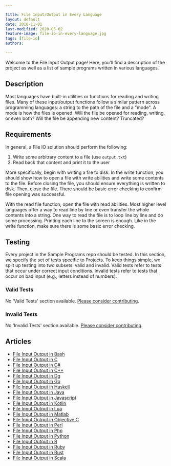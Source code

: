```yaml
---

title: File Input/Output in Every Language
layout: default
date: 2018-11-01
last-modified: 2020-05-02
feature-image: file-io-in-every-language.jpg
tags: [file-io]
authors:

---
```


Welcome to the File Input Output page! Here, you'll find a description of the project as well as a list of sample programs written in various languages.

## Description

Most languages have built-in utilities or functions for reading and writing files.
Many of these input/output functions follow a similar pattern across programming languages:
a string to the path of the file and a "mode". A mode is how the files is opened.
Will the file be opened for reading, writing, or even both?
Will the file be appending new content? Truncated?


## Requirements

In general, a File IO solution should perform the following:

1. Write some arbitrary content to a file (use `output.txt`)
2. Read back that content and print it to the user

More specifically, begin with writing a file to disk. In the write function, you should show how
to open a file with write abilities and write some contents to the file. Before closing the file,
you should ensure everything is written to disk. Then, close the file. There should be basic error
checking to confirm file opening was successful.

With the read file function, open the file with read abilities. Most higher level languages
offer a way to read line by line or even transfer the whole contents into a string. One way
to read the file is to loop line by line and do some processing. Printing each line to the
screen is enough. Like in the write function, make sure there is some basic error checking.


## Testing

Every project in the Sample Programs repo should be tested. In this section, we specify the set of tests specific to Projects. To keep things simple, we split up testing into two subsets: valid and invalid. Valid tests refer to tests that occur under correct input conditions. Invalid tests refer to tests that occur on bad input (e.g., letters instead of numbers).

### Valid Tests

No 'Valid Tests' section available. [Please consider contributing](https://github.com/TheRenegadeCoder/sample-programs-website).

### Invalid Tests

No 'Invalid Tests' section available. [Please consider contributing](https://github.com/TheRenegadeCoder/sample-programs-website).

## Articles

- [File Input Output in Bash](https://sampleprograms.io/projects/file-input-output/bash)
- [File Input Output in C](https://sampleprograms.io/projects/file-input-output/c)
- [File Input Output in C#](https://sampleprograms.io/projects/file-input-output/c-sharp)
- [File Input Output in C++](https://sampleprograms.io/projects/file-input-output/c-plus-plus)
- [File Input Output in Dg](https://sampleprograms.io/projects/file-input-output/dg)
- [File Input Output in Go](https://sampleprograms.io/projects/file-input-output/go)
- [File Input Output in Haskell](https://sampleprograms.io/projects/file-input-output/haskell)
- [File Input Output in Java](https://sampleprograms.io/projects/file-input-output/java)
- [File Input Output in Javascript](https://sampleprograms.io/projects/file-input-output/javascript)
- [File Input Output in Kotlin](https://sampleprograms.io/projects/file-input-output/kotlin)
- [File Input Output in Lua](https://sampleprograms.io/projects/file-input-output/lua)
- [File Input Output in Matlab](https://sampleprograms.io/projects/file-input-output/matlab)
- [File Input Output in Objective C](https://sampleprograms.io/projects/file-input-output/objective-c)
- [File Input Output in Perl](https://sampleprograms.io/projects/file-input-output/perl)
- [File Input Output in Php](https://sampleprograms.io/projects/file-input-output/php)
- [File Input Output in Python](https://sampleprograms.io/projects/file-input-output/python)
- [File Input Output in R](https://sampleprograms.io/projects/file-input-output/r)
- [File Input Output in Ruby](https://sampleprograms.io/projects/file-input-output/ruby)
- [File Input Output in Rust](https://sampleprograms.io/projects/file-input-output/rust)
- [File Input Output in Scala](https://sampleprograms.io/projects/file-input-output/scala)